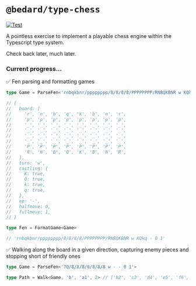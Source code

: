 # `@bedard/type-chess`

[![Test](https://github.com/scottbedard/type-chess/actions/workflows/test.yml/badge.svg)](https://github.com/scottbedard/type-chess/actions/workflows/test.yml)

A pointless exercise to implement a playable chess engine within the Typescript type system.

Check back later, much later.

### Current progress...

✅ Fen parsing and formatting games

```ts
type Game = ParseFen<'rnbqkbnr/pppppppp/8/8/8/8/PPPPPPPP/RNBQKBNR w KQkq - 0 1'>

// {
//   board: [
//     'r', 'n', 'b', 'q', 'k', 'b', 'n', 'r',
//     'p', 'p', 'p', 'p', 'p', 'p', 'p', 'p',
//     '_', '_', '_', '_', '_', '_', '_', '_',
//     '_', '_', '_', '_', '_', '_', '_', '_',
//     '_', '_', '_', '_', '_', '_', '_', '_',
//     '_', '_', '_', '_', '_', '_', '_', '_',
//     'P', 'P', 'P', 'P', 'P', 'P', 'P', 'P',
//     'R', 'N', 'B', 'Q', 'K', 'B', 'N', 'R',
//   ],
//   turn: 'w',
//   castling: {
//     K: true,
//     Q: true,
//     k: true,
//     q: true,
//   },
//   ep: '-',
//   halfmove: 0,
//   fullmove: 1,
// }

type Fen = FormatGame<Game>

// 'rnbqkbnr/pppppppp/8/8/8/8/PPPPPPPP/RNBQKBNR w KQkq - 0 1'
```

✅ Walking along the board in a given direction, capturing enemy pieces and stopping short of friendly ones

```ts
type Game = ParseFen<'7Q/8/8/8/8/8/8/8 w - - 0 1'>

type Path = Walk<Game, 'b', 'a1', 2> // ['b2', 'c3', 'd4', 'e5', 'f6', 'g7', 'h8']
```
